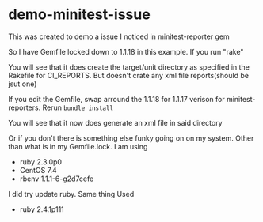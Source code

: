 # demo-minitest-issue
This was created to demo a issue I noticed in minitest-reporter gem

So I have Gemfile locked down to 1.1.18 in this example. If you run "rake"

You will see that it does create the target/unit directory as specified in the Rakefile for CI_REPORTS.
But doesn't crate any xml file reports(should be jsut one)

If you edit the Gemfile, swap arround the 1.1.18 for 1.1.17 verison for minitest-reporters. Rerun ```bundle install```

You will see that it now does generate an xml file in said directory

Or if you don't there is something else funky going on on my system.
Other than what is in my Gemfile.lock. I am using
- ruby 2.3.0p0
- CentOS 7.4
- rbenv 1.1.1-6-g2d7cefe

I did try update ruby. Same thing Used
- ruby 2.4.1p111
